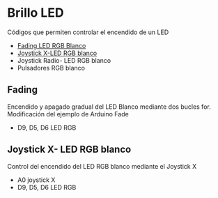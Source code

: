 # Brillo LED

Códigos que permiten controlar el encendido de un LED

- [Fading LED RGB Blanco](https://github.com/EchidnaShield/Recursos/blob/master/Didactica/Actividades_IDE_Arduino/BrilloLED/Fading/Fading.ino)
- [Joystick X-LED RGB blanco](https://github.com/EchidnaShield/Recursos/blob/master/Didactica/Actividades_IDE_Arduino/BrilloLED/Joystick-LED/Joystick-LED.ino)
- Joystick Radio- LED RGB blanco
- Pulsadores RGB blanco

## Fading
Encendido y apagado gradual del LED Blanco mediante dos bucles for. Modificación del ejemplo de Arduino Fade
- D9, D5, D6 LED RGB

## Joystick X- LED RGB blanco
Control del encendido del LED RGB blanco mediante el Joystick X
- A0 joystick X
- D9, D5, D6 LED RGB
